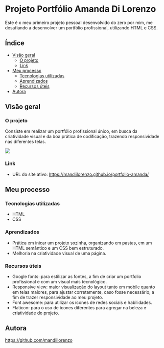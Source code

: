 # Projeto Portfólio Amanda Di Lorenzo
Este é o meu primeiro projeto pessoal desenvolvido do zero por mim, me desafiando a desenvolver um portfólio profissional, utilizando HTML e CSS.

## Índice

- [Visão geral](#visãogeral)
  - [O projeto](#o-projeto)
  - [Link](#link)
- [Meu processo](#meu-processo)
  - [Tecnologias utilizadas](#built-with)
  - [Aprendizados](#aprendizados)
   - [Recursos úteis](#recursos-úteis)
- [Autora](#autora)

## Visão geral

### O projeto
Consiste em realizar um portfólio profissional único, em busca da criatividade visual e da boa prática de codificação, trazendo responsividade nas diferentes telas. 

<img src="./src/images/protfolio-amanda.gif">

### Link
- URL do site ativo: https://mandiilorenzo.github.io/portfolio-amanda/

## Meu processo

### Tecnologias utilizadas
- HTML
- CSS

### Aprendizados
 - Prática em inicar um projeto sozinha, organizando em pastas, em um HTML semântico e um CSS bem estruturado.
 - Melhoria na criatividade visual de uma página.

 ### Recursos úteis
 - Google fonts: para estilizar as fontes, a fim de criar um portfolio profissional e com um visual mais tecnológico.
 - Responsive view: maior visualização do layout tanto em mobile quanto em telas maiores, para ajustar corretamente, caso fosse necessário, a fim de trazer responsividade ao meu projeto.
 - Font awesome: para utilizar os ícones de redes sociais e habilidades.
 - Flaticon: para o uso de ícones diferentes para agregar na beleza e criatividade do projeto.

 ## Autora

 https://github.com/mandiilorenzo
